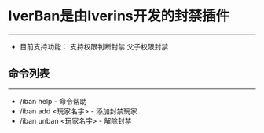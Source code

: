 # IverBan是由Iverins开发的封禁插件
----
* 目前支持功能：
支持权限判断封禁
父子权限封禁

## 命令列表

----

* /iban help - 命令帮助
* /iban add <玩家名字> - 添加封禁玩家
* /iban unban <玩家名字> - 解除封禁

